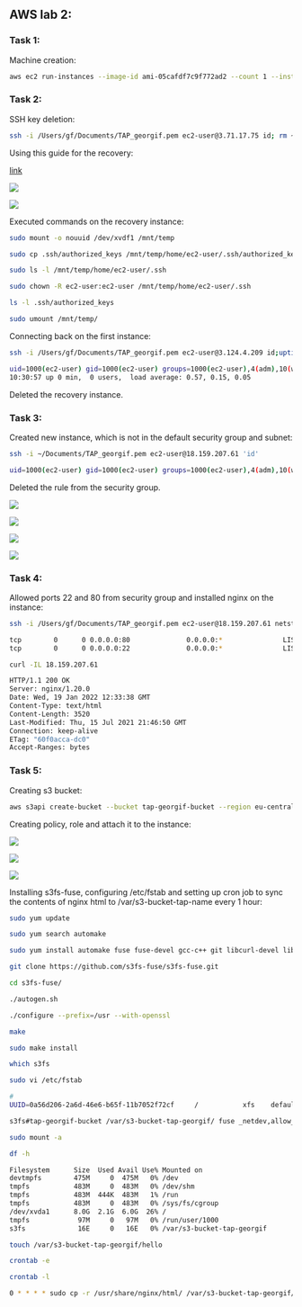 ## AWS lab 2:

### Task 1:
Machine creation:

```bash
aws ec2 run-instances --image-id ami-05cafdf7c9f772ad2 --count 1 --instance-type t2.micro --key-name TAP_georgif --security-group-ids sg-0523f8a9602301934 --subnet-id subnet-0f5550982c861d958
```

### Task 2:

SSH key deletion:

```bash
ssh -i /Users/gf/Documents/TAP_georgif.pem ec2-user@3.71.17.75 id; rm ~/.ssh/authorized_keys
```

Using this guide for the recovery:

[link](https://docs.aws.amazon.com/AWSEC2/latest/UserGuide/replacing-lost-key-pair.html#step-3-stop-original-instance)

![](recovery_instance)

![](volume)

Executed commands on the recovery instance:

```bash
sudo mount -o nouuid /dev/xvdf1 /mnt/temp

sudo cp .ssh/authorized_keys /mnt/temp/home/ec2-user/.ssh/authorized_keys

sudo ls -l /mnt/temp/home/ec2-user/.ssh

sudo chown -R ec2-user:ec2-user /mnt/temp/home/ec2-user/.ssh

ls -l .ssh/authorized_keys 

sudo umount /mnt/temp/
```

Connecting back on the first instance:

```bash
ssh -i /Users/gf/Documents/TAP_georgif.pem ec2-user@3.124.4.209 id;uptime
```

```bash
uid=1000(ec2-user) gid=1000(ec2-user) groups=1000(ec2-user),4(adm),10(wheel),190(systemd-journal)
10:30:57 up 0 min,  0 users,  load average: 0.57, 0.15, 0.05
```

Deleted the recovery instance.

### Task 3:

Created new instance, which is not in the default security group and subnet:

```bash
ssh -i ~/Documents/TAP_georgif.pem ec2-user@18.159.207.61 'id'
```

```bash
uid=1000(ec2-user) gid=1000(ec2-user) groups=1000(ec2-user),4(adm),10(wheel),190(systemd-journal)
```

Deleted the rule from the security group.

![](deleted_rule.png)

![](role_created.png)

![](role_attached.png)

![](connected_sm.png)

### Task 4:

Allowed ports 22 and 80 from security group and installed nginx on the instance:

```bash
ssh -i /Users/gf/Documents/TAP_georgif.pem ec2-user@18.159.207.61 netstat -4ltn | grep "22\|80"
```

```bash
tcp        0      0 0.0.0.0:80              0.0.0.0:*               LISTEN     
tcp        0      0 0.0.0.0:22              0.0.0.0:*               LISTEN     
```

```bash
curl -IL 18.159.207.61
```

```bash
HTTP/1.1 200 OK
Server: nginx/1.20.0
Date: Wed, 19 Jan 2022 12:33:38 GMT
Content-Type: text/html
Content-Length: 3520
Last-Modified: Thu, 15 Jul 2021 21:46:50 GMT
Connection: keep-alive
ETag: "60f0acca-dc0"
Accept-Ranges: bytes
```

### Task 5:

Creating s3 bucket:

```bash
aws s3api create-bucket --bucket tap-georgif-bucket --region eu-central-1 --create-bucket-configuration LocationConstraint=eu-central-1
```

Creating policy, role and attach it to the instance:

![](3_policy.png)

![](3_role.png)

![](role_to_instance.png)

Installing s3fs-fuse, configuring /etc/fstab and setting up cron job to sync the contents of nginx html to /var/s3-bucket-tap-name every 1 hour:

```bash 
sudo yum update

sudo yum search automake

sudo yum install automake fuse fuse-devel gcc-c++ git libcurl-devel libxml2-devel make openssl-devel

git clone https://github.com/s3fs-fuse/s3fs-fuse.git

cd s3fs-fuse/

./autogen.sh 

./configure --prefix=/usr --with-openssl

make

sudo make install

which s3fs

sudo vi /etc/fstab 
```

```bash
#
UUID=0a56d206-2a6d-46e6-b65f-11b7052f72cf     /           xfs    defaults,noatime  1   1

s3fs#tap-georgif-bucket /var/s3-bucket-tap-georgif/ fuse _netdev,allow_other,uid=1002,gid=1002,iam_role=TAP_georgif_s3_programmatic_role,use_cache=/tmp,url=https://s3.eu-central-1.amazonaws.com 0 0
```

```bash
sudo mount -a

df -h
```

```bash
Filesystem      Size  Used Avail Use% Mounted on
devtmpfs        475M     0  475M   0% /dev
tmpfs           483M     0  483M   0% /dev/shm
tmpfs           483M  444K  483M   1% /run
tmpfs           483M     0  483M   0% /sys/fs/cgroup
/dev/xvda1      8.0G  2.1G  6.0G  26% /
tmpfs            97M     0   97M   0% /run/user/1000
s3fs             16E     0   16E   0% /var/s3-bucket-tap-georgif
```

```bash
touch /var/s3-bucket-tap-georgif/hello 

crontab -e

crontab -l
```
   
```bash
0 * * * * sudo cp -r /usr/share/nginx/html/ /var/s3-bucket-tap-georgif/
```
